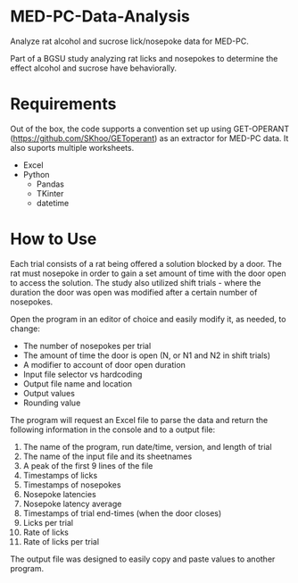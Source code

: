 # MED-PC-Data-Analysis
Analyze rat alcohol and sucrose lick/nosepoke data for MED-PC.

Part of a BGSU study analyzing rat licks and nosepokes to determine the effect alcohol and sucrose have behaviorally.

# Requirements
Out of the box, the code supports a convention set up using GET-OPERANT (https://github.com/SKhoo/GEToperant) as an extractor for MED-PC data. It also suports multiple worksheets.
* Excel
* Python
  * Pandas
  * TKinter
  * datetime

# How to Use
Each trial consists of a rat being offered a solution blocked by a door. The rat must nosepoke in order to gain a set amount of time with the door open to access the solution.
The study also utilized shift trials - where the duration the door was open was modified after a certain number of nosepokes.

Open the program in an editor of choice and easily modify it, as needed, to change:
* The number of nosepokes per trial
* The amount of time the door is open (N, or N1 and N2 in shift trials)
* A modifier to account of door open duration
* Input file selector vs hardcoding
* Output file name and location
* Output values
* Rounding value

The program will request an Excel file to parse the data and return the following information in the console and to a output file:
1. The name of the program, run date/time, version, and length of trial
2. The name of the input file and its sheetnames
3. A peak of the first 9 lines of the file
4. Timestamps of licks
5. Timestamps of nosepokes
6. Nosepoke latencies
7. Nosepoke latency average
8. Timestamps of trial end-times (when the door closes)
9. Licks per trial
10. Rate of licks
11. Rate of licks per trial

The output file was designed to easily copy and paste values to another program.
